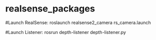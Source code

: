 # realsense_packages
#Launch RealSense:
roslaunch realsense2_camera rs_camera.launch

#Launch Listener:
rosrun depth-listener depth-listener.py
